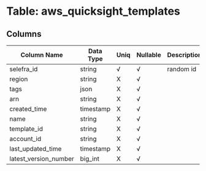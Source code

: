 # Table: aws_quicksight_templates

## Columns 

|  Column Name   |  Data Type  | Uniq | Nullable | Description | 
|  ----  | ----  | ----  | ----  | ---- | 
| selefra_id | string | √ | √ | random id | 
| region | string | X | √ |  | 
| tags | json | X | √ |  | 
| arn | string | X | √ |  | 
| created_time | timestamp | X | √ |  | 
| name | string | X | √ |  | 
| template_id | string | X | √ |  | 
| account_id | string | X | √ |  | 
| last_updated_time | timestamp | X | √ |  | 
| latest_version_number | big_int | X | √ |  | 


